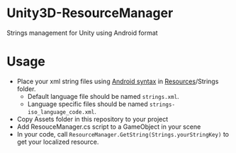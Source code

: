 # Unity3D-ResourceManager
Strings management for Unity using Android format

# Usage

* Place your xml string files using [Android syntax](http://developer.android.com/intl/es/guide/topics/resources/string-resource.html) in [Resources](http://wiki.unity3d.com/index.php/Special_Folder_Names_in_your_Assets_Folder#.22Resources.22)/Strings folder. 
  * Default language file should be named `strings.xml`. 
  * Language specific files should be named `strings-iso_language_code.xml`. 
* Copy Assets folder in this repository to your project
* Add ResouceManager.cs script to a GameObject in your scene
* In your code, call `ResourceManager.GetString(Strings.yourStringKey)` to get your localized resource.
